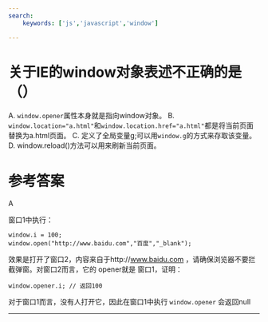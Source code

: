 ```yaml
---
search:
    keywords: ['js','javascript','window']

---
```




# 关于IE的window对象表述不正确的是（）
A. `window.opener`属性本身就是指向window对象。
B. `window.location="a.html"`和`window.location.href="a.html"`都是将当前页面替换为a.html页面。
C.  定义了全局变量g;可以用`window.g`的方式来存取该变量。
D. window.reload()方法可以用来刷新当前页面。

# 参考答案
A

窗口1中执行：

```
window.i = 100;
window.open("http://www.baidu.com","百度","_blank");
```


效果是打开了窗口2，内容来自于http://www.baidu.com ，请确保浏览器不要拦截弹窗。对窗口2而言，它的 opener就是 窗口1，证明：


```
window.opener.i; // 返回100
```

对于窗口1而言，没有人打开它，因此在窗口1中执行 `window.opener` 会返回null

---
